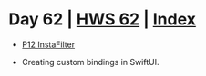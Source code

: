 # Day 62 | [HWS 62](https://www.hackingwithswift.com/100/swiftui/62) | [Index](https://github.com/JulesMoorhouse/100DaysOfSwiftUI/blob/main/README.md)

 - [P12 InstaFilter](https://github.com/JulesMoorhouse/100DaysOfSwiftUI/blob/main/P13%20InstaFilter/P13%20InstaFilter/ContentView.swift)
 
 - Creating custom bindings in SwiftUI.
